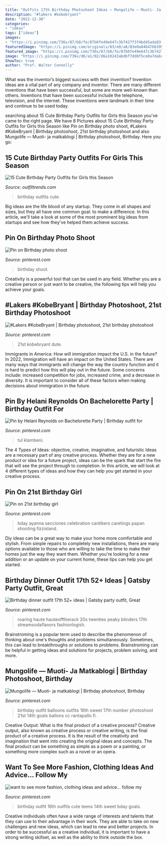 ```yaml
---
title: "Outfits 17th Birthday Photoshoot Ideas ~ Mungolife — Muoti- Ja Matkablogi"
description: "#lakers #kobebryant"
date: "2022-12-30"
categories:
- "ideas"
tags: ["ideas"]
images:
- "https://i.pinimg.com/736x/87/b0/fe/87b0fe49e647c3b7427f3f4bd45ada93.jpg"
featuredImage: "https://i.pinimg.com/originals/83/e0/a8/83e0a84b476b3959c703bbb6f6ce4758.jpg"
featured_image: "https://i.pinimg.com/736x/87/b0/fe/87b0fe49e647c3b7427f3f4bd45ada93.jpg"
image: "https://i.pinimg.com/736x/d6/a1/02/d6a10243abdbf7dd8f5ce0a7dabc2e1a.jpg"
ShowToc: true
author: "Prof. Walter Connelly"
---
```



What was the inventor’s biggest success with their invention?
Invention ideas are a vital part of any company and inventor. There are many different inventions that have been successful, but some are more well-known than others. Inventions that have been successful include the telephone, television, and the internet. These inventions were landmark in their time and continue to be used today.

	

		
searching about 15 Cute Birthday Party Outfits for Girls this Season you've came to the right page. We have 8 Pictures about 15 Cute Birthday Party Outfits for Girls this Season like Pin on Birthday photo shoot, #Lakers #KobeBryant | Birthday photoshoot, 21st birthday photoshoot and also Mungolife — Muoti- ja matkablogi | Birthday photoshoot, Birthday. Here you go:
		
    
## 15 Cute Birthday Party Outfits For Girls This Season

<img loading=lazy src="https://www.outfittrends.com/wp-content/uploads/2015/03/42a41d6c6c6cc4458ba2a78fae629d7b.jpg" onerror="this.onerror=null;this.src='https://tse3.mm.bing.net/th?id=OIP.nVVnDnXevqseeFZyLgViMgHaHa&amp;pid=15.1';" alt="15 Cute Birthday Party Outfits for Girls this Season">

_Source: outfittrends.com_

>birthday outfits cute. 

	

Big ideas are the life blood of any startup. They come in all shapes and sizes, but they all have one common goal: to make a difference. In this article, we'll take a look at some of the most prominent big ideas from startups and see how they've helped them achieve success.

    
## Pin On Birthday Photo Shoot

<img loading=lazy src="https://i.pinimg.com/736x/87/b0/fe/87b0fe49e647c3b7427f3f4bd45ada93.jpg" onerror="this.onerror=null;this.src='https://tse4.mm.bing.net/th?id=OIP.8lAtRrhPvBhEA5lninZaOAHaNK&amp;pid=15.1';" alt="Pin on Birthday photo shoot">

_Source: pinterest.com_

>birthday shoot. 

	

Creativity is a powerful tool that can be used in any field. Whether you are a creative person or just want to be creative, the following tips will help you achieve your goals.

    
## #Lakers #KobeBryant | Birthday Photoshoot, 21st Birthday Photoshoot

<img loading=lazy src="https://i.pinimg.com/736x/d6/a1/02/d6a10243abdbf7dd8f5ce0a7dabc2e1a.jpg" onerror="this.onerror=null;this.src='https://tse2.mm.bing.net/th?id=OIP.hc8c80DPZtHjfQ5Dr34yuwHaLF&amp;pid=15.1';" alt="#Lakers #KobeBryant | Birthday photoshoot, 21st birthday photoshoot">

_Source: pinterest.com_

>21st kobebryant dute. 

	

Immigrants in America: How will immigration impact the U.S. in the future?
In 2022, Immigration will have an impact on the United States. There are many ways that immigrants will change the way the country function and it is hard to predict how this will play out in the future. Some concerns include: increased competition for jobs, increased crime, and a decrease in diversity. It is important to consider all of these factors when making decisions about immigration in the future.

    
## Pin By Helani Reynolds On Bachelorette Party | Birthday Outfit For

<img loading=lazy src="https://i.pinimg.com/originals/83/e0/a8/83e0a84b476b3959c703bbb6f6ce4758.jpg" onerror="this.onerror=null;this.src='https://tse1.mm.bing.net/th?id=OIP.64R0uh8_UAL7_e_kz2M3EAHaLH&amp;pid=15.1';" alt="Pin by Helani Reynolds on Bachelorette Party | Birthday outfit for">

_Source: pinterest.com_

>tul klambeni. 

	

The 4 Types of Ideas: objective, creative, imaginative, and futuristic
Ideas are a necessary part of any creative process. Whether they are for a new product or idea for a future project, ideas can be the spark that start the fire that will see the project through to completion. In this article, we will look at 4 different types of ideas and how they can help you get started in your creative process.

    
## Pin On 21st Birthday Girl

<img loading=lazy src="https://i.pinimg.com/736x/45/f6/d4/45f6d4e7d50ceac53b75b86f0404875b.jpg" onerror="this.onerror=null;this.src='https://tse1.mm.bing.net/th?id=OIP.PLAvnbhJ06mpoUCHwX0BmwAAAA&amp;pid=15.1';" alt="Pin on 21st birthday girl">

_Source: pinterest.com_

>bday ayanna secciones celebration cantikers caretings papan shooting fizzisland. 

	

Diy ideas can be a great way to make your home more comfortable and stylish. From simple repairs to completely new installations, there are many options available to those who are willing to take the time to make their homes just the way they want them. Whether you're looking for a new addition or an update on your current home, these tips can help you get started.

    
## Birthday Dinner Outfit 17th 52+ Ideas | Gatsby Party Outfit, Great

<img loading=lazy src="https://i.pinimg.com/736x/77/be/9a/77be9aaef94f926d0a970093cf93bee7.jpg" onerror="this.onerror=null;this.src='https://tse4.mm.bing.net/th?id=OIP.9x2JT3VZftYVTTg4je7sdwAAAA&amp;pid=15.1';" alt="Birthday dinner outfit 17th 52+ ideas | Gatsby party outfit, Great">

_Source: pinterest.com_

>roaring haute hauteofftherack 20s twenties peaky blinders 17th streamsodaflavors fashionlogish. 

	

Brainstroming is a popular term used to describe the phenomenon of thinking about one's thoughts and problems simultaneously. Sometimes, this can lead to breakthroughs or solutions to problems. Brainstroming can be helpful in getting ideas and solutions for projects, problem solving, and more.

    
## Mungolife — Muoti- Ja Matkablogi | Birthday Photoshoot, Birthday

<img loading=lazy src="https://i.pinimg.com/originals/ea/0c/cc/ea0ccc31cc70d9e9c2d72347034144a6.jpg" onerror="this.onerror=null;this.src='https://tse4.mm.bing.net/th?id=OIP.IJbxcF8wLLTl3TCmtQyE5AAAAA&amp;pid=15.1';" alt="Mungolife — Muoti- ja matkablogi | Birthday photoshoot, Birthday">

_Source: pinterest.com_

>birthday outfit balloons outfits 16th sweet 17th number photoshoot 21st 14th goals ballons cc rantapallo fi. 

	

Creative Output: What is the final product of a creative process?
Creative output, also known as creative process or creative writing, is the final product of a creative process. It is the result of the creativity and imagination that went into creating the original ideas and concepts. The final product can be something as simple as a poem or a painting, or something more complex such as a novel or an opera.

    
## Want To See More Fashion, Clothing Ideas And Advice... Follow My

<img loading=lazy src="https://i.pinimg.com/736x/6d/1f/0f/6d1f0f63c5089bbe5f62be72a1a5f33f.jpg" onerror="this.onerror=null;this.src='https://tse3.mm.bing.net/th?id=OIP._nr32x1Ao_V41z1KusJAIQHaNK&amp;pid=15.1';" alt="want to see more fashion, clothing ideas and advice... follow my">

_Source: pinterest.com_

>birthday outfit 16th outfits cute teens 14th sweet bday goals. 

	

Creative individuals often have a wide range of interests and talents that they can use to their advantage in their work. They are able to take on new challenges and new ideas, which can lead to new and better projects. In order to be successful as a creative individual, it is important to have a strong writing skillset, as well as the ability to think outside the box.

